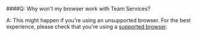 ####Q:	Why won't my browser work with Team Services?

A:	This might happen if you're using an unsupported browser. 
For the best experience, please check that you're using a 
[supported browser](../accounts/requirements.md#supported-browsers).
